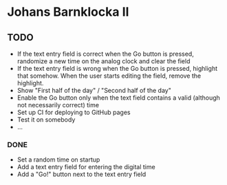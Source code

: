# Johans Barnklocka II

## TODO
* If the text entry field is correct when the Go button is pressed, randomize a
  new time on the analog clock and clear the field
* If the text entry field is wrong when the Go button is pressed, highlight that
  somehow. When the user starts editing the field, remove the highlight.
* Show "First half of the day" / "Second half of the day"
* Enable the Go button only when the text field contains a valid (although not
  necessarily correct) time
* Set up CI for deploying to GitHub pages
* Test it on somebody
* ...

### DONE
* Set a random time on startup
* Add a text entry field for entering the digital time
* Add a "Go!" button next to the text entry field
